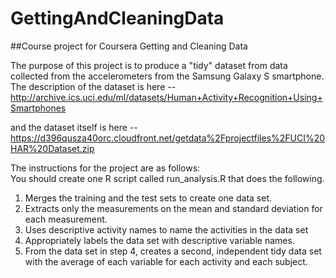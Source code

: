 # GettingAndCleaningData
##Course project for Coursera Getting and Cleaning Data

The purpose of this project is to produce a "tidy" dataset from data collected from the accelerometers from the Samsung Galaxy S smartphone. The description of the dataset is here -- http://archive.ics.uci.edu/ml/datasets/Human+Activity+Recognition+Using+Smartphones 

and the dataset itself is here --
https://d396qusza40orc.cloudfront.net/getdata%2Fprojectfiles%2FUCI%20HAR%20Dataset.zip 

The instructions for the project are as follows:<br>
You should create one R script called run_analysis.R that does the following. <br>
1) Merges the training and the test sets to create one data set.<br>
2) Extracts only the measurements on the mean and standard deviation for each measurement.<br> 
3) Uses descriptive activity names to name the activities in the data set<br>
4) Appropriately labels the data set with descriptive variable names. <br>
5) From the data set in step 4, creates a second, independent tidy data set with the average of each variable for each activity and each subject.
